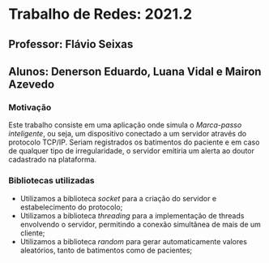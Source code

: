 # Trabalho de Redes: 2021.2

## Professor: Flávio Seixas
## Alunos: Denerson Eduardo, Luana Vidal e Mairon Azevedo

### Motivação
Este trabalho consiste em uma aplicação onde simula o *Marca-passo inteligente*, ou seja, um dispositivo conectado a um servidor através do protocolo TCP/IP. Seriam registrados os batimentos do paciente e em caso de qualquer tipo de irregularidade, o servidor emitiria um alerta ao doutor cadastrado na plataforma.

### Bibliotecas utilizadas
- Utilizamos a biblioteca *socket* para a criação do servidor e estabelecimento do protocolo;
- Utilizamos a biblioteca *threading* para a implementação de threads envolvendo o servidor, permitindo a conexão simultânea de mais de um cliente;
- Utilizamos a biblioteca *random* para gerar automaticamente valores aleatórios, tanto de batimentos como de pacientes;

